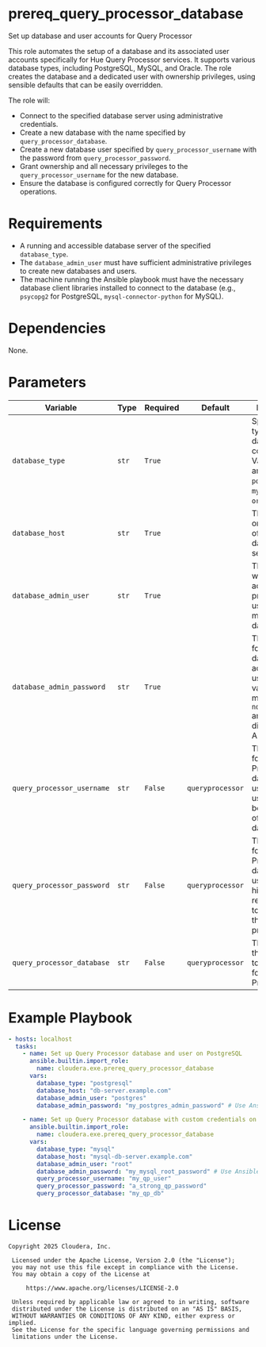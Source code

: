 # prereq_query_processor_database

Set up database and user accounts for Query Processor

This role automates the setup of a database and its associated user accounts specifically for Hue Query Processor services. It supports various database types, including PostgreSQL, MySQL, and Oracle. The role creates the database and a dedicated user with ownership privileges, using sensible defaults that can be easily overridden.

The role will:
- Connect to the specified database server using administrative credentials.
- Create a new database with the name specified by `query_processor_database`.
- Create a new database user specified by `query_processor_username` with the password from `query_processor_password`.
- Grant ownership and all necessary privileges to the `query_processor_username` for the new database.
- Ensure the database is configured correctly for Query Processor operations.

# Requirements

- A running and accessible database server of the specified `database_type`.
- The `database_admin_user` must have sufficient administrative privileges to create new databases and users.
- The machine running the Ansible playbook must have the necessary database client libraries installed to connect to the database (e.g., `psycopg2` for PostgreSQL, `mysql-connector-python` for MySQL).

# Dependencies

None.

# Parameters

| Variable | Type | Required | Default | Description |
| --- | --- | --- | --- | --- |
| `database_type` | `str` | `True` | | Specifies the type of database to connect to. Valid choices are `postgresql`, `mysql`, and `oracle`. |
| `database_host` | `str` | `True` | | The hostname or IP address of the database server. |
| `database_admin_user` | `str` | `True` | | The username with administrative privileges used to manage the database. |
| `database_admin_password` | `str` | `True` | | The password for the database administrative user. This variable is marked with `no_log: true` and will not be displayed in Ansible logs. |
| `query_processor_username` | `str` | `False` | `queryprocessor` | The username for the Query Processor database user. This user will also be the owner of the database. |
| `query_processor_password` | `str` | `False` | `queryprocessor` | The password for the Query Processor database user. It is highly recommended to override this default in production. |
| `query_processor_database` | `str` | `False` | `queryprocessor` | The name of the database to be created for Query Processor. |

# Example Playbook

```yaml
- hosts: localhost
  tasks:
    - name: Set up Query Processor database and user on PostgreSQL
      ansible.builtin.import_role:
        name: cloudera.exe.prereq_query_processor_database
      vars:
        database_type: "postgresql"
        database_host: "db-server.example.com"
        database_admin_user: "postgres"
        database_admin_password: "my_postgres_admin_password" # Use Ansible Vault for this

    - name: Set up Query Processor database with custom credentials on MySQL
      ansible.builtin.import_role:
        name: cloudera.exe.prereq_query_processor_database
      vars:
        database_type: "mysql"
        database_host: "mysql-db-server.example.com"
        database_admin_user: "root"
        database_admin_password: "my_mysql_root_password" # Use Ansible Vault for this
        query_processor_username: "my_qp_user"
        query_processor_password: "a_strong_qp_password"
        query_processor_database: "my_qp_db"
```

# License

```
Copyright 2025 Cloudera, Inc.

 Licensed under the Apache License, Version 2.0 (the "License");
 you may not use this file except in compliance with the License.
 You may obtain a copy of the License at

     https://www.apache.org/licenses/LICENSE-2.0

 Unless required by applicable law or agreed to in writing, software
 distributed under the License is distributed on an "AS IS" BASIS,
 WITHOUT WARRANTIES OR CONDITIONS OF ANY KIND, either express or implied.
 See the License for the specific language governing permissions and
 limitations under the License.
```
